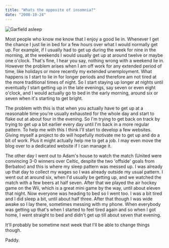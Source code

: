 ```yaml
---
title: "Whats the opposite of insomnia?"
date: "2008-10-24"
---
```

![Garfield asleep](/images/Sleep.jpg "I love my kip")

Most people who know me know that I enjoy a good lie in. Whenever I get the chance I just lie in bed for a few hours over what I would normally get up. For example, if I usually had to get up during the week for nine in the morning, at the weekends I would usually get up at around twelve or maybe one o'clock. That's fine, I hear you say, nothing wrong with a weekend lie in. However the problem arises when I am off work for any extended period of time, like holidays or more recently my extended unemployment. What happens is I start to lie in for longer periods and therefore am not tired at the more traditional times of night. So I start staying up longer at nights until eventually I start getting up in the late evenings, say seven or even eight o'clock, and I would actually go to bed in the early morning, around six or seven when it's starting to get bright.

The problem with this is that when you actually have to get up at a reasonable time you're usually exhausted for the whole day and start to flake out at about four in the evening. So I'm trying to get back on track by trying to get up a bit earlier every day until I'm back in a more regular pattern. To help me with this I think I'll start to develop a few websites. Giving myself a project to do will hopefully motivate me to get up and do a bit of work. Plus it might actually help me to get a job. I may even move the blog over to a dedicated website if I can manage it.

The other day I went out to Adam's house to watch the match (United were convincing 3-0 winners over Celtic, despite the two 'offside' goals from Berbatov) and this is where my sleep pattern was messed up. I was already up that day to collect my wages so I was already outside my usual pattern. I went out at around six, when I'd usually be getting up, and we watched the match with a few beers at half seven. After that we played the air hockey game on the Wii, which is a great mini game by  the way, until about eleven that night. Now everyone was heading to bed so I went too. I was a bit tired and I did sleep a bit, until about half three. After that though I was wide awake so I lay there, sometimes messing with my phone. When everybody was getting up that's when I started to feel tired again and so when I got home, I went straight to bed and didn't get up till about seven that evening.

It'll probably be sometime next week that I'll be able to change things though.

Paddy.